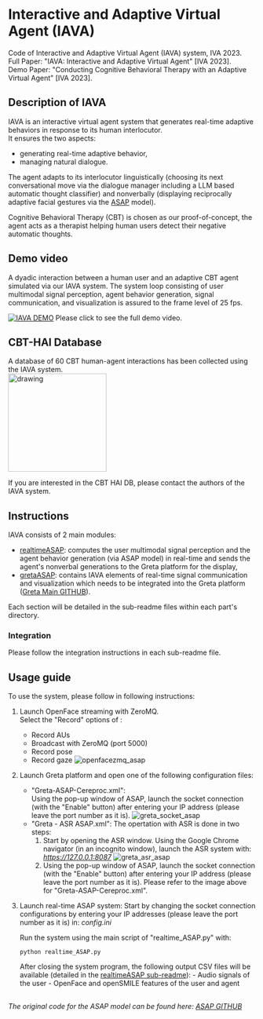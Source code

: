 # Interactive and Adaptive Virtual Agent (IAVA)
Code of Interactive and Adaptive Virtual Agent (IAVA) system, IVA 2023.\
Full Paper: "IAVA: Interactive and Adaptive Virtual Agent" [IVA 2023].\
Demo Paper: "Conducting Cognitive Behavioral Therapy with an Adaptive Virtual Agent" [IVA 2023].

## Description of IAVA
IAVA is an interactive virtual agent system that generates real-time adaptive behaviors in response to its human interlocutor.\
It ensures the two aspects:
- generating real-time adaptive behavior,
- managing natural dialogue.

The agent adapts to its interlocutor linguistically (choosing its next conversational move via the dialogue manager including a LLM based automatic thought classifier) and nonverbally (displaying reciprocally adaptive facial gestures via the [ASAP](https://github.com/jieywoo/ASAP/tree/main) model).

Cognitive Behavioral Therapy (CBT) is chosen as our proof-of-concept, the agent acts as a therapist helping human users detect their negative automatic thoughts.

## Demo video
A dyadic interaction between a human user and an adaptive CBT agent simulated via our IAVA system. The system loop consisting of user multimodal signal perception, agent behavior generation, signal communication, and visualization is assured to the frame level of 25 fps.

[![IAVA DEMO](https://github.com/jieywoo/IAVA/assets/44306168/a4cea035-26f4-4574-ad81-9b3145cfaa98)](http://www.youtube.com/watch?v=9aZeSUxhf60)
Please click to see the full demo video.

## CBT-HAI Database
A database of 60 CBT human-agent interactions has been collected using the IAVA system.\
<img src="https://github.com/jieywoo/IAVA/assets/44306168/6ae520d3-b78e-4a77-a0fb-f9d03399a52f" alt="drawing" width="200"/>

If you are interested in the CBT HAI DB, please contact the authors of the IAVA system.

## Instructions
IAVA consists of 2 main modules:
- [realtimeASAP](https://github.com/jieywoo/ASAP-Greta/tree/main/realtimeASAP): computes the user multimodal signal perception and the agent behavior generation (via ASAP model) in real-time and sends the agent's nonverbal generations to the Greta platform for the display,
- [gretaASAP](https://github.com/jieywoo/ASAP-Greta/tree/main/gretaASAP): contains IAVA elements of real-time signal communication and visualization which needs to be integrated into the Greta platform ([Greta Main GITHUB](https://github.com/isir/greta/tree/gpl-grimaldi)).

Each section will be detailed in the sub-readme files within each part's directory.

### Integration
Please follow the integration instructions in each sub-readme file.

## Usage guide
To use the system, please follow in following instructions:
1. Launch OpenFace streaming with ZeroMQ.\
   Select the "Record" options of :
    - Record AUs
    - Broadcast with ZeroMQ (port 5000)
    - Record pose
    - Record gaze
  ![openfacezmq_asap](https://user-images.githubusercontent.com/44306168/223973351-1009bc81-34be-4747-83e2-4436a509ce5d.png)
2. Launch Greta platform and open one of the following configuration files:
    - "Greta-ASAP-Cereproc.xml":\
    Using the pop-up window of ASAP, launch the socket connection (with the "Enable" button) after entering your IP address (please leave the port number as it is).
    ![greta_socket_asap](https://user-images.githubusercontent.com/44306168/223976415-0fa9620e-a079-4f30-b11f-0f2f82453be9.PNG)
    - "Greta - ASR ASAP.xml":
    The opertation with ASR is done in two steps:
      1. Start by opening the ASR window. Using the Google Chrome navigator (in an incognito window), launch the ASR system with: *https://127.0.0.1:8087*
      ![greta_asr_asap](https://user-images.githubusercontent.com/44306168/223978045-69ed7bb4-9570-46fc-bb4a-a664fd62c9f1.PNG)
      2. Using the pop-up window of ASAP, launch the socket connection (with the "Enable" button) after entering your IP address (please leave the port number as it is).
      Please refer to the image above for "Greta-ASAP-Cereproc.xml".
3. Launch real-time ASAP system:
    Start by changing the socket connection configurations by entering your IP addresses (please leave the port number as it is) in: *config.ini* 
    
    Run the system using the main script of "realtime_ASAP.py" with:
    ```
    python realtime_ASAP.py
    ```
    After closing the system program, the following output CSV files will be available (detailed in the [realtimeASAP sub-readme](https://github.com/jieywoo/ASAP-Greta/tree/main/realtimeASAP#readme)):
        - Audio signals of the user
        - OpenFace and openSMILE features of the user and agent
    
##
*The original code for the ASAP model can be found here: [ASAP GITHUB](https://github.com/jieywoo/ASAP)*
